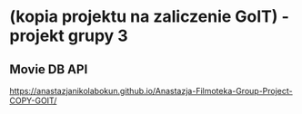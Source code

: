# (kopia projektu na zaliczenie GoIT) - projekt grupy 3 

## Movie DB API

https://anastazjanikolabokun.github.io/Anastazja-Filmoteka-Group-Project-COPY-GOIT/
